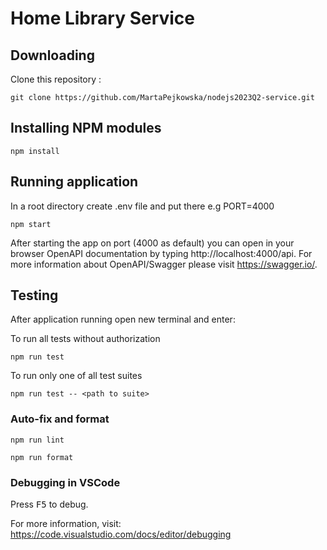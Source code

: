 # Home Library Service

## Downloading
Clone this repository :
```
git clone https://github.com/MartaPejkowska/nodejs2023Q2-service.git
```

## Installing NPM modules

```
npm install
```

## Running application
In a root directory create .env file and put there e.g PORT=4000
```
npm start
```

After starting the app on port (4000 as default) you can open
in your browser OpenAPI documentation by typing http://localhost:4000/api.
For more information about OpenAPI/Swagger please visit https://swagger.io/.

## Testing

After application running open new terminal and enter:

To run all tests without authorization

```
npm run test
```

To run only one of all test suites

```
npm run test -- <path to suite>
```

### Auto-fix and format

```
npm run lint
```

```
npm run format
```

### Debugging in VSCode

Press <kbd>F5</kbd> to debug.

For more information, visit: https://code.visualstudio.com/docs/editor/debugging
